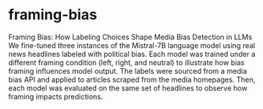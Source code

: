 # framing-bias
Framing Bias: How Labeling Choices Shape Media Bias Detection in LLMs
We fine-tuned three instances of the Mistral-7B language model using real news headlines labeled with political bias. Each model was trained under a different framing condition (left, right, and neutral) to illustrate how bias framing influences model output. The labels were sourced from a media bias API and applied to articles scraped from the media homepages. Then, each model was evaluated on the same set of headlines to observe how framing impacts predictions.
